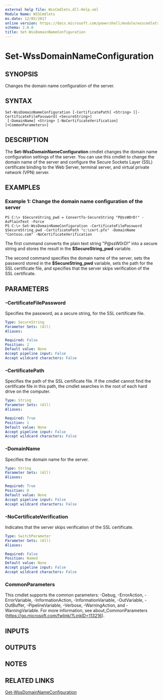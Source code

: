 ```yaml
---
external help file: WssCmdlets.dll-Help.xml
Module Name: WSSCmdlets
ms.date: 12/05/2017
online version: https://docs.microsoft.com/powershell/module/wsscmdlets/set-wssdomainnameconfiguration?view=windowsserver2012r2-ps&wt.mc_id=ps-gethelp
schema: 2.0.0
title: Set-WssDomainNameConfiguration
---
```


# Set-WssDomainNameConfiguration

## SYNOPSIS
Changes the domain name configuration of the server.

## SYNTAX

```
Set-WssDomainNameConfiguration [-CertificatePath] <String> [[-CertificateFilePassword] <SecureString>]
 [-DomainName] <String> [-NoCertificateVerification] [<CommonParameters>]
```

## DESCRIPTION
The **Set-WssDomainNameConfiguration** cmdlet changes the domain name configuration settings of the server.
You can use this cmdlet to change the domain name of the server and configure the Secure Sockets Layer (SSL) certificate binding to the Web Server, terminal server, and virtual private network (VPN) server.

## EXAMPLES

### Example 1: Change the domain name configuration of the server
```
PS C:\> $SecureString_pwd = ConvertTo-SecureString "P@ssW0rD!" -AsPlainText -Force
PS C:\> Set-WssDomainNameConfiguration -CertificateFilePassword $SecureString_pwd -CertificatePath "c:\cert.pfx" -DomainName "Contoso.com" -NoCertificateVerification
```

The first command converts the plain text string "P@ssW0rD!" into a secure string and stores the result in the **$SecureString_pwd** variable.

The second command specifies the domain name of the server, sets the password stored in the **$SecureString_pwd** variable, sets the path for the SSL certificate file, and specifies that the server skips verification of the SSL certificate.

## PARAMETERS

### -CertificateFilePassword
Specifies the password, as a secure string, for the SSL certificate file.

```yaml
Type: SecureString
Parameter Sets: (All)
Aliases: 

Required: False
Position: 2
Default value: None
Accept pipeline input: False
Accept wildcard characters: False
```

### -CertificatePath
Specifies the path of the SSL certificate file.
If the cmdlet cannot find the certificate file in this path, the cmdlet searches in the root of each hard drive on the computer.

```yaml
Type: String
Parameter Sets: (All)
Aliases: 

Required: True
Position: 1
Default value: None
Accept pipeline input: False
Accept wildcard characters: False
```

### -DomainName
Specifies the domain name for the server.

```yaml
Type: String
Parameter Sets: (All)
Aliases: 

Required: True
Position: 0
Default value: None
Accept pipeline input: False
Accept wildcard characters: False
```

### -NoCertificateVerification
Indicates that the server skips verification of the SSL certificate.

```yaml
Type: SwitchParameter
Parameter Sets: (All)
Aliases: 

Required: False
Position: Named
Default value: None
Accept pipeline input: False
Accept wildcard characters: False
```

### CommonParameters
This cmdlet supports the common parameters: -Debug, -ErrorAction, -ErrorVariable, -InformationAction, -InformationVariable, -OutVariable, -OutBuffer, -PipelineVariable, -Verbose, -WarningAction, and -WarningVariable. For more information, see about_CommonParameters (https://go.microsoft.com/fwlink/?LinkID=113216).

## INPUTS

## OUTPUTS

## NOTES

## RELATED LINKS

[Get-WssDomainNameConfiguration](./Get-WssDomainNameConfiguration.md)

